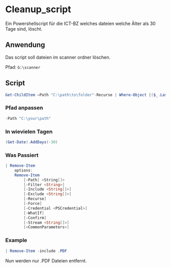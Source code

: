 # Cleanup_script
Ein Powershellscript für die ICT-BZ welches dateien welche Älter als 30 Tage sind, löscht.

[logo]: https://github.com/adam-p/markdown-here/raw/master/src/common/images/icon48.png "ICT-BZ"


## Anwendung
Das script soll dateien im scanner ordner löschen. 

Pfad: ```G:\scanner```

## Script
```powershell
Get-ChildItem –Path "C:\path\to\folder"-Recurse | Where-Object {($_.LastWriteTime -lt (Get-Date).AddDays(-30))} | Remove-Item 
```
### Pfad anpassen
```powershell
-Path "C:\your\path"
```
### In wievielen Tagen
```powershell
(Get-Date).AddDays(-30)
```

### Was Passiert
```powershell
| Remove-Item
    options: 
    Remove-Item
        [-Path] <String[]>
        [-Filter <String>]
        [-Include <String[]>]
        [-Exclude <String[]>]
        [-Recurse]
        [-Force]
        [-Credential <PSCredential>]
        [-WhatIf]
        [-Confirm]
        [-Stream <String[]>]
        [<CommonParameters>]
 ```
### Example
```powershell
| Remove-Item -include .PDF
 ```
 Nun werden nur .PDF Dateien entfernt. 

